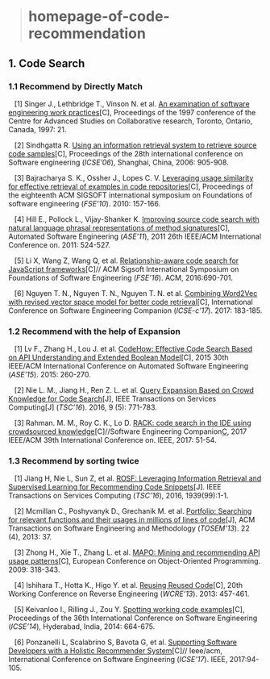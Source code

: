 ># homepage-of-code-recommendation

## 1. Code Search
### 1.1 Recommend by Directly Match
  
    [1] Singer J., Lethbridge T., Vinson N. et al. [An examination of software engineering work practices](https://dl.acm.org/citation.cfm?id=1925815)[C], Proceedings of the 1997 conference of the Centre for Advanced Studies on Collaborative research, Toronto, Ontario, Canada, 1997: 21.
    
    [2] Sindhgatta R. [Using an information retrieval system to retrieve source code samples](https://dl.acm.org/citation.cfm?id=1134448)[C], Proceedings of the 28th international conference on Software engineering (*ICSE’06*), Shanghai, China, 2006: 905-908.
    
    [3] Bajracharya S. K., Ossher J., Lopes C. V. [Leveraging usage similarity for effective retrieval of examples in code repositories](https://dl.acm.org/citation.cfm?id=1882316)[C], Proceedings of the eighteenth ACM SIGSOFT international symposium on Foundations of software engineering (*FSE’10*). 2010: 157-166.
    
    [4] Hill E., Pollock L., Vijay-Shanker K. [Improving source code search with natural language phrasal representations of method signatures](http://ieeexplore.ieee.org/document/6100115/)[C], Automated Software Engineering (*ASE’11*), 2011 26th IEEE/ACM International Conference on. 2011: 524-527.
    
    [5] Li X, Wang Z, Wang Q, et al. [Relationship-aware code search for JavaScript frameworks](https://dl.acm.org/citation.cfm?id=2950341)[C]// ACM Sigsoft International Symposium on Foundations of Software Engineering (*FSE’16*). ACM, 2016:690-701.
    
    [6] Nguyen T. N., Nguyen T. N., Nguyen T. N. et al. [Combining Word2Vec with revised vector space model for better code retrieval](https://dl.acm.org/citation.cfm?id=3098406)[C], International Conference on Software Engineering Companion (*ICSE-c’17*). 2017: 183-185.


### 1.2 Recommend with the help of Expansion
    
    [1] Lv F., Zhang H., Lou J. et al. [CodeHow: Effective Code Search Based on API Understanding and Extended Boolean Model](http://ieeexplore.ieee.org/document/7372014/)[C], 2015 30th IEEE/ACM International Conference on Automated Software Engineering (*ASE’15*). 2015: 260-270.
    
    [2] Nie L. M., Jiang H., Ren Z. L. et al. [Query Expansion Based on Crowd Knowledge for Code Search](http://ieeexplore.ieee.org/document/7462267/)[J], IEEE Transactions on Services Computing[J] (*TSC’16*). 2016, 9 (5): 771-783.
    
    [3] Rahman. M. M., Roy C. K., Lo D. [RACK: code search in the IDE using crowdsourced knowledge](http://ieeexplore.ieee.org/document/7965255/)[C]//Software Engineering Companion[C](*ICSE-C’17*), 2017 IEEE/ACM 39th International Conference on. IEEE, 2017: 51-54.
    

  ### 1.3 Recommend by sorting twice
  
    [1] Jiang H, Nie L, Sun Z, et al. [ROSF: Leveraging Information Retrieval and Supervised Learning for Recommending Code Snippets](http://ieeexplore.ieee.org/document/7516727/)[J]. IEEE Transactions on Services Computing (*TSC’16*), 2016, 1939(99):1-1.
  
    [2] Mcmillan C., Poshyvanyk D., Grechanik M. et al. [Portfolio: Searching for relevant functions and their usages in millions of lines of code](https://dl.acm.org/citation.cfm?id=2522930)[J], ACM Transactions on Software Engineering and Methodology (*TOSEM’13*). 22 (4), 2013: 37.
    
    [3] Zhong H., Xie T., Zhang L. et al. [MAPO: Mining and recommending API usage patterns](https://link.springer.com/chapter/10.1007/978-3-642-03013-0_15)[C], European Conference on Object-Oriented Programming. 2009: 318-343.
    
    [4] Ishihara T., Hotta K., Higo Y. et al. [Reusing Reused Code](http://ieeexplore.ieee.org/document/6671322/)[C], 20th Working Conference on Reverse Engineering (*WCRE’13*). 2013: 457-461.
    
    [5] Keivanloo I., Rilling J., Zou Y. [Spotting working code examples](https://dl.acm.org/citation.cfm?id=2568292)[C], Proceedings of the 36th International Conference on Software Engineering (*ICSE’14*), Hyderabad, India, 2014: 664-675.
    
    [6] Ponzanelli L, Scalabrino S, Bavota G, et al. [Supporting Software Developers with a Holistic Recommender System](https://dl.acm.org/citation.cfm?id=3097381)[C]// Ieee/acm, International Conference on Software Engineering (*ICSE’17*). IEEE, 2017:94-105.

